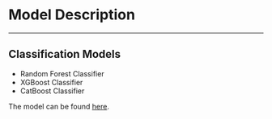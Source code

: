 # Model Description
---

## Classification Models

* Random Forest Classifier
* XGBoost Classifier
* CatBoost Classifier

The model can be found [here](https://colab.research.google.com/drive/10QtuiFS4XH6p1Ev8zUt4P58YAsJwIjLk?usp=sharing).
